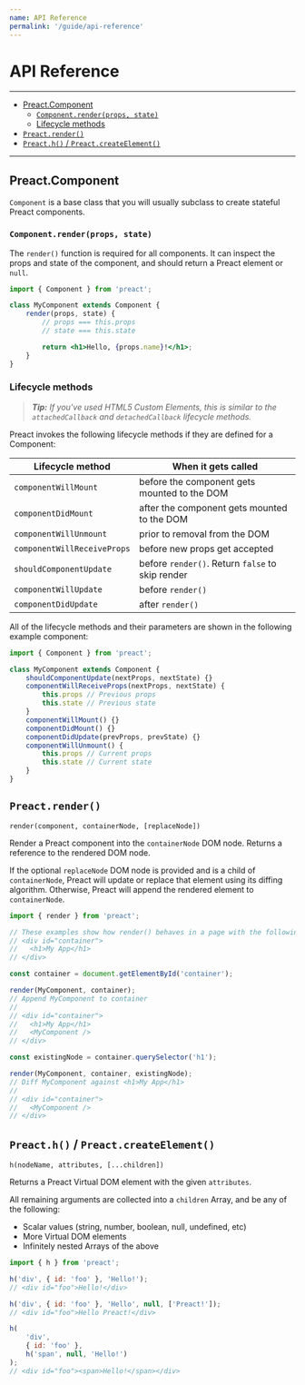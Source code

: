 ```yaml
---
name: API Reference
permalink: '/guide/api-reference'
---
```


# API Reference<!-- omit in toc -->

---

- [Preact.Component](#preactcomponent)
  - [`Component.render(props, state)`](#componentrenderprops-state)
  - [Lifecycle methods](#lifecycle-methods)
- [`Preact.render()`](#preactrender)
- [`Preact.h()` / `Preact.createElement()`](#preacth--preactcreateelement)

---

## Preact.Component

`Component` is a base class that you will usually subclass to create stateful Preact components.

### `Component.render(props, state)`

The `render()` function is required for all components. It can inspect the props and state of the component, and should return a Preact element or `null`.

```jsx
import { Component } from 'preact';

class MyComponent extends Component {
	render(props, state) {
		// props === this.props
		// state === this.state

		return <h1>Hello, {props.name}!</h1>;
	}
}
```

### Lifecycle methods

> _**Tip:** If you've used HTML5 Custom Elements, this is similar to the `attachedCallback` and `detachedCallback` lifecycle methods._

Preact invokes the following lifecycle methods if they are defined for a Component:

| Lifecycle method            | When it gets called                              |
|-----------------------------|--------------------------------------------------|
| `componentWillMount`        | before the component gets mounted to the DOM     |
| `componentDidMount`         | after the component gets mounted to the DOM      |
| `componentWillUnmount`      | prior to removal from the DOM                    |
| `componentWillReceiveProps` | before new props get accepted                    |
| `shouldComponentUpdate`     | before `render()`. Return `false` to skip render |
| `componentWillUpdate`       | before `render()`                                |
| `componentDidUpdate`        | after `render()`                                 |

All of the lifecycle methods and their parameters are shown in the following example component:

```js
import { Component } from 'preact';

class MyComponent extends Component {
	shouldComponentUpdate(nextProps, nextState) {}
	componentWillReceiveProps(nextProps, nextState) {
		this.props // Previous props
		this.state // Previous state
	}
	componentWillMount() {}
	componentDidMount() {}
	componentDidUpdate(prevProps, prevState) {}
	componentWillUnmount() {
		this.props // Current props
		this.state // Current state
	}
}
```

## `Preact.render()`

`render(component, containerNode, [replaceNode])`

Render a Preact component into the `containerNode` DOM node. Returns a reference to the rendered DOM node.

If the optional `replaceNode` DOM node is provided and is a child of `containerNode`, Preact will update or replace that element using its diffing algorithm. Otherwise, Preact will append the rendered element to `containerNode`.

```js
import { render } from 'preact';

// These examples show how render() behaves in a page with the following markup:
// <div id="container">
//   <h1>My App</h1>
// </div>

const container = document.getElementById('container');

render(MyComponent, container);
// Append MyComponent to container
//
// <div id="container">
//   <h1>My App</h1>
//   <MyComponent />
// </div>

const existingNode = container.querySelector('h1');

render(MyComponent, container, existingNode);
// Diff MyComponent against <h1>My App</h1>
//
// <div id="container">
//   <MyComponent />
// </div>
```

## `Preact.h()` / `Preact.createElement()`

`h(nodeName, attributes, [...children])`

Returns a Preact Virtual DOM element with the given `attributes`.

All remaining arguments are collected into a `children` Array, and be any of the following:

- Scalar values (string, number, boolean, null, undefined, etc)
- More Virtual DOM elements
- Infinitely nested Arrays of the above

```js
import { h } from 'preact';

h('div', { id: 'foo' }, 'Hello!');
// <div id="foo">Hello!</div>

h('div', { id: 'foo' }, 'Hello', null, ['Preact!']);
// <div id="foo">Hello Preact!</div>

h(
	'div',
	{ id: 'foo' },
	h('span', null, 'Hello!')
);
// <div id="foo"><span>Hello!</span></div>
```
